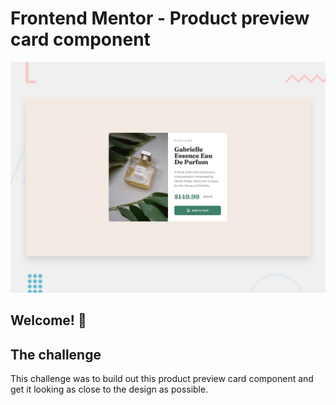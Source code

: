 # Frontend Mentor - Product preview card component

![Design preview for the Product preview card component coding challenge](./design/desktop-preview.jpg)

## Welcome! 👋


## The challenge

This challenge was to build out this product preview card component and get it looking as close to the design as possible.


